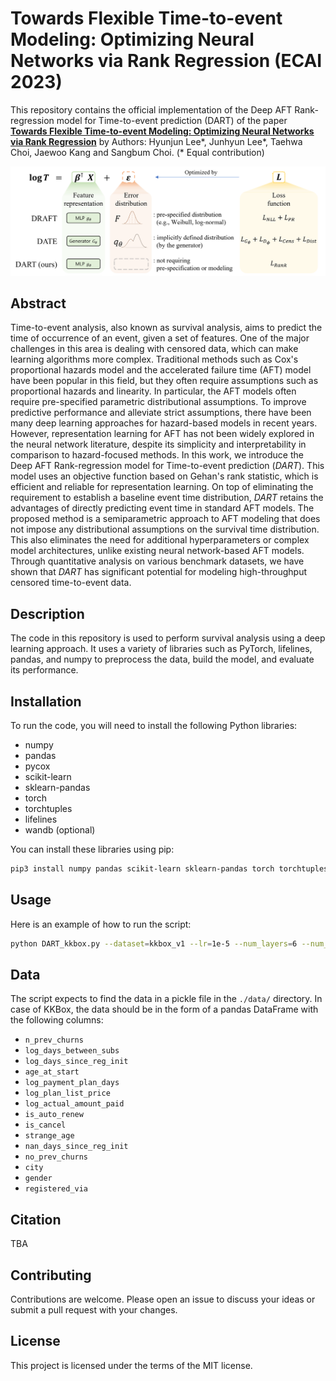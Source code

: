 # Towards Flexible Time-to-event Modeling: Optimizing Neural Networks via Rank Regression (ECAI 2023)

This repository contains the official implementation of the Deep AFT Rank-regression model for Time-to-event prediction (DART) of the paper **[Towards Flexible Time-to-event Modeling: Optimizing Neural Networks via Rank Regression](https://arxiv.org/abs/2307.08044)** by Authors: Hyunjun Lee*, Junhyun Lee*, Taehwa Choi, Jaewoo Kang and Sangbum Choi.
(* Equal contribution)

![image](./DART.png)

## Abstract
Time-to-event analysis, also known as survival analysis, aims to predict the time of occurrence of an event, given a set of features. 
One of the major challenges in this area is dealing with censored data, which can make learning algorithms more complex. 
Traditional methods such as Cox's proportional hazards model and the accelerated failure time (AFT) model have been popular in this field, but they often require assumptions such as proportional hazards and linearity.
In particular, the AFT models often require pre-specified parametric distributional assumptions.
To improve predictive performance and alleviate strict assumptions, there have been many deep learning approaches for hazard-based models in recent years.  
However, representation learning for AFT has not been widely explored in the neural network literature, despite its simplicity and interpretability in comparison to hazard-focused methods.
In this work, we introduce the Deep AFT Rank-regression model for Time-to-event prediction (*DART*). This model uses an objective function based on Gehan's rank statistic, which is efficient and reliable for representation learning. 
On top of eliminating the requirement to establish a baseline event time distribution, *DART* retains the advantages of directly predicting event time in standard AFT models.
The proposed method is a semiparametric approach to AFT modeling that does not impose any distributional assumptions on the survival time distribution. 
This also eliminates the need for additional hyperparameters or complex model architectures, unlike existing neural network-based AFT models. 
Through quantitative analysis on various benchmark datasets, we have shown that *DART* has significant potential for modeling high-throughput censored time-to-event data.

## Description
The code in this repository is used to perform survival analysis using a deep learning approach. It uses a variety of libraries such as PyTorch, lifelines, pandas, and numpy to preprocess the data, build the model, and evaluate its performance.


## Installation
To run the code, you will need to install the following Python libraries:

- numpy
- pandas
- pycox
- scikit-learn
- sklearn-pandas
- torch
- torchtuples
- lifelines
- wandb (optional)

You can install these libraries using pip:

```bash
pip3 install numpy pandas scikit-learn sklearn-pandas torch torchtuples lifelines pycox wandb
```


## Usage

Here is an example of how to run the script:

```bash
python DART_kkbox.py --dataset=kkbox_v1 --lr=1e-5 --num_layers=6 --num_nodes=256 --batch_size=1024 --use_BN --wandb
```


## Data

The script expects to find the data in a pickle file in the `./data/` directory. In case of KKBox, the data should be in the form of a pandas DataFrame with the following columns:

- `n_prev_churns`
- `log_days_between_subs`
- `log_days_since_reg_init`
- `age_at_start`
- `log_payment_plan_days`
- `log_plan_list_price`
- `log_actual_amount_paid`
- `is_auto_renew`
- `is_cancel`
- `strange_age`
- `nan_days_since_reg_init`
- `no_prev_churns`
- `city`
- `gender`
- `registered_via`

## Citation
TBA

## Contributing
Contributions are welcome. Please open an issue to discuss your ideas or submit a pull request with your changes.

## License
This project is licensed under the terms of the MIT license.






